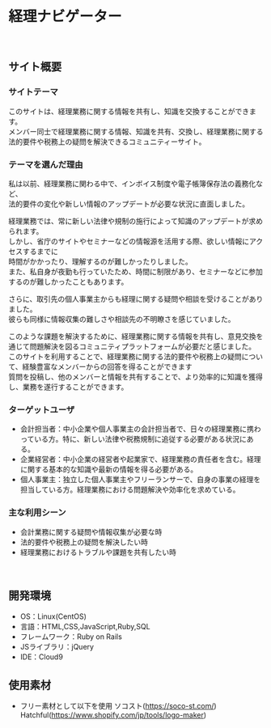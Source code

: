 # 経理ナビゲーター
​
## サイト概要
### サイトテーマ
<!--何を『目的』とし、どのような『分類』なのかを簡潔に書く-->
このサイトは、経理業務に関する情報を共有し、知識を交換することができます。  
メンバー同士で経理業務に関する情報、知識を共有、交換し、経理業務に関する法的要件や税務上の疑問を解決できるコミュニティーサイト。  
### テーマを選んだ理由
<!--なぜこのようなテーマにしたかを説明する-->
私は以前、経理業務に関わる中で、インボイス制度や電子帳簿保存法の義務化など、  
法的要件の変化や新しい情報のアップデートが必要な状況に直面しました。

経理業務では、常に新しい法律や規制の施行によって知識のアップデートが求められます。  
しかし、省庁のサイトやセミナーなどの情報源を活用する際、欲しい情報にアクセスするまでに  
時間がかかったり、理解するのが難しかったりしました。  
また、私自身が夜勤も行っていたため、時間に制限があり、セミナーなどに参加するのが難しかったこともあります。

さらに、取引先の個人事業主からも経理に関する疑問や相談を受けることがありました。  
彼らも同様に情報収集の難しさや相談先の不明瞭さを感じていました。

このような課題を解決するために、経理業務に関する情報を共有し、意見交換を通じて問題解決を図るコミュニティプラットフォームが必要だと感じました。  
このサイトを利用することで、経理業務に関する法的要件や税務上の疑問について、経験豊富なメンバーからの回答を得ることができます  
質問を投稿し、他のメンバーと情報を共有することで、より効率的に知識を獲得し、業務を遂行することができます。
### ターゲットユーザ
<!--誰に使ってもらうかを具体的に記載する-->
- 会計担当者：中小企業や個人事業主の会計担当者で、日々の経理業務に携わっている方。特に、新しい法律や税務規制に追従する必要がある状況にある。
- 企業経営者：中小企業の経営者や起業家で、経理業務の責任者を含む。経理に関する基本的な知識や最新の情報を得る必要がある。
- 個人事業主：独立した個人事業主やフリーランサーで、自身の事業の経理を担当している方。経理業務における問題解決や効率化を求めている。
### 主な利用シーン
<!--どのような時に使うのかの状況を記載すること-->
- 会計業務に関する疑問や情報収集が必要な時
- 法的要件や税務上の疑問を解決したい時
- 経理業務におけるトラブルや課題を共有したい時

<!--テーマを設定・提出する時点では不要です-->
​
## 開発環境
- OS：Linux(CentOS)
- 言語：HTML,CSS,JavaScript,Ruby,SQL
- フレームワーク：Ruby on Rails
- JSライブラリ：jQuery
- IDE：Cloud9
​
## 使用素材
- フリー素材として以下を使用
  ソコスト(https://soco-st.com/)  
  Hatchful(https://www.shopify.com/jp/tools/logo-maker)